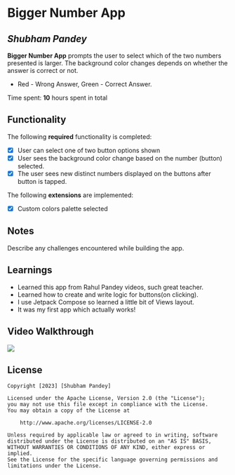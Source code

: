 # Bigger Number App

## *Shubham Pandey*

**Bigger Number App** prompts the user to select which of the two numbers presented is larger. The background color changes depends on whether the answer is correct or not. 
* Red - Wrong Answer, Green - Correct Answer.

Time spent: **10** hours spent in total

## Functionality

The following **required** functionality is completed:

* [x] User can select one of two button options shown
* [x] User sees the background color change based on the number (button) selected.
* [x] The user sees new distinct numbers displayed on the buttons after button is tapped.

The following **extensions** are implemented:

* [x] Custom colors palette selected


## Notes

Describe any challenges encountered while building the app.

## Learnings

* Learned this app from Rahul Pandey videos, such great teacher.
* Learned how to create and write logic for buttons(on clicking).
* I use Jetpack Compose so learned a little bit of Views layout.
* It was my first app which actually works!  

## Video Walkthrough
![](https://github.com/shubhampandey45/BiggerNumberApp/blob/master/3ac67240-75a2-4d0b-8479-0f821853f857.gif)


## License 

    Copyright [2023] [Shubham Pandey]

    Licensed under the Apache License, Version 2.0 (the "License");
    you may not use this file except in compliance with the License.
    You may obtain a copy of the License at

        http://www.apache.org/licenses/LICENSE-2.0

    Unless required by applicable law or agreed to in writing, software
    distributed under the License is distributed on an "AS IS" BASIS,
    WITHOUT WARRANTIES OR CONDITIONS OF ANY KIND, either express or implied.
    See the License for the specific language governing permissions and
    limitations under the License.
